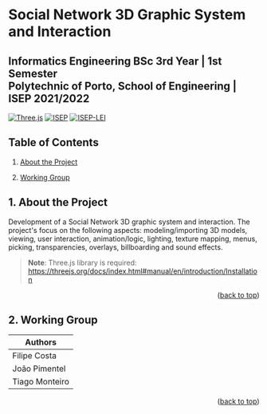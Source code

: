 <a name="readme-top"></a>

# Social Network 3D Graphic System and Interaction

## **Informatics Engineering BSc 3rd Year | 1st Semester**</br>**Polytechnic of Porto, School of Engineering | ISEP 2021/2022**

[![Three.js][Three.js-badge]][Three.js-url]
[![ISEP][ISEP-badge]][ISEP-url]
[![ISEP-LEI][ISEP-LEI-badge]][ISEP-LEI-url]

## Table of Contents

1. [About the Project](#1-about-the-project)

2. [Working Group](#2-working-group)

## 1. About the Project

Development of a Social Network 3D graphic system and interaction. The project's focus on the following aspects: modeling/importing 3D models, viewing, user interaction, animation/logic, lighting, texture mapping, menus, picking, transparencies, overlays, billboarding and sound effects.

> **Note**: Three.js library is required: https://threejs.org/docs/index.html#manual/en/introduction/Installation

<p align="right">(<a href="#readme-top">back to top</a>)</p>

## 2. Working Group
| Authors           |
|-------------------|
| Filipe Costa      |
| João Pimentel     |
| Tiago Monteiro    |

<p align="right">(<a href="#readme-top">back to top</a>)</p>

<!-- MARKDOWN LINKS & IMAGES -->
<!-- https://www.markdownguide.org/basic-syntax/#reference-style-links -->
[Three.js-badge]: https://img.shields.io/badge/Three.js-000000.svg?style=for-the-badge&logo=Three.js&logoColor=white
[Three.js-url]: https://threejs.org/
[ISEP-badge]: https://img.shields.io/badge/ISEP-orange.svg?style=for-the-badge&logo=Leanpub&logoColor=white
[ISEP-url]: https://www.isep.ipp.pt/
[ISEP-LEI-badge]: https://img.shields.io/badge/LEI_BSc-gray.svg?style=for-the-badge&logo=HTMLAcademy&logoColor=white
[ISEP-LEI-url]: https://www.isep.ipp.pt/Course/Course/26